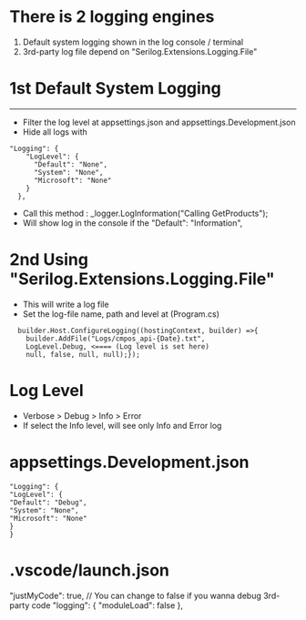 # There is 2 logging engines

1. Default system logging shown in the log console / terminal
2. 3rd-party log file depend on "Serilog.Extensions.Logging.File"

# 1st Default System Logging

---

- Filter the log level at appsettings.json and appsettings.Development.json
- Hide all logs with

```
"Logging": {
    "LogLevel": {
      "Default": "None",
      "System": "None",
      "Microsoft": "None"
    }
  },
```

- Call this method : \_logger.LogInformation("Calling GetProducts");
- Will show log in the console if the "Default": "Information",

# 2nd Using "Serilog.Extensions.Logging.File"

- This will write a log file
- Set the log-file name, path and level at (Program.cs)

```
  builder.Host.ConfigureLogging((hostingContext, builder) =>{
    builder.AddFile("Logs/cmpos_api-{Date}.txt",
    LogLevel.Debug, <==== (Log level is set here)
    null, false, null, null);});
```

# Log Level

- Verbose > Debug > Info > Error
- If select the Info level, will see only Info and Error log

# appsettings.Development.json

```
"Logging": {
"LogLevel": {
"Default": "Debug",
"System": "None",
"Microsoft": "None"
}
}
```

# .vscode/launch.json

"justMyCode": true, // You can change to false if you wanna debug 3rd-party code
"logging": {
"moduleLoad": false
},
